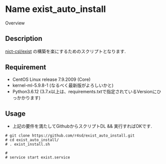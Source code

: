 Name
exist_auto_install
====

Overview

## Description
[nict-csl/exist](https://github.com/nict-csl/exist) の構築を楽にするためのスクリプトとなります.

## Requirement
- CentOS Linux release 7.9.2009 (Core)
- kernel-ml-5.9.8-1 (なるべく最新版がよろしいかと)
- Python3.6.12 (3.7.x以上は、requirements.txtで指定されているVersionにひっかかります)

## Usage
- 上記の要件を満たしてGithubからスクリプトDL && 実行すればOKです.
```
# git clone https://github.com/r4sd/exist_auto_install.git
# cd exist_auto_install/
# . exist_install.sh

# 
# service start exist.service
```
